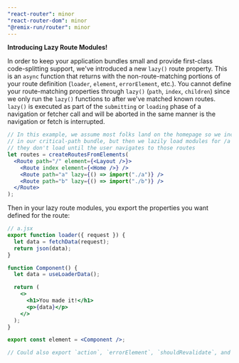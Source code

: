 ```yaml
---
"react-router": minor
"react-router-dom": minor
"@remix-run/router": minor
---
```


**Introducing Lazy Route Modules!**

In order to keep your application bundles small and provide first-class code-splitting support, we've introduced a new `lazy()` route property. This is an `async` function that returns with the non-route-matching portions of your route definition (`loader`, `element`, `errorElement`, etc.). You cannot define your route-matching properties through `lazy()` (`path`, `index`, `children`) since we only run the `lazy()` functions to after we've matched known routes. `lazy()` is executed as part of the `submitting` or `loading` phase of a navigation or fetcher call and will be aborted in the same manner is the navigation or fetch is interrupted.

```jsx
// In this example, we assume most folks land on the homepage so we include that
// in our critical-path bundle, but then we lazily load modules for /a and /b so
// they don't load until the user navigates to those routes
let routes = createRoutesFromElements(
  <Route path="/" element={<Layout />}>
    <Route index element={<Home />} />
    <Route path="a" lazy={() => import("./a")} />
    <Route path="b" lazy={() => import("./b")} />
  </Route>
);
```

Then in your lazy route modules, you export the properties you want defined for the route:

```jsx
// a.jsx
export function loader({ request }) {
  let data = fetchData(request);
  return json(data);
}

function Component() {
  let data = useLoaderData();

  return (
    <>
      <h1>You made it!</h1>
      <p>{data}</p>
    </>
  );
}

export const element = <Component />;

// Could also export `action`, `errorElement`, `shouldRevalidate`, and `handle`
```
